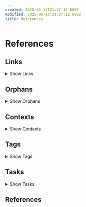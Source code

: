 ```yaml
---
created: 2025-05-13T21:37:12.660Z
modified: 2025-05-13T21:37:12.660Z
title: References
---
```


# References

## Links

<details>
<summary>Show Links</summary>

* [vision - (my frustrations and goals) - &amp; roadmap][vision] = `vision.md`:
  * No links
  * No backlinks
* [Zettel Linter][tasks] = `tasks.md`:
  * [[xxxxxxxxxxxxx]], 
  * No backlinks
* [Readme][links] = `links-orphans-contexts-tags.md`:
  * [00000001], [00000000], 
  * No backlinks
* [Readme][README] = `README.md`:
  * [00000001], [00000000], [[wiki]], [00000000], 
  * No backlinks
* [Contributing to the project][CONTRIBUTING] = `CONTRIBUTING.md`:
  * [[WikiLinks]], [[like-this]], 
  * No backlinks
* [Contributor Covenant Code of Conduct][CODE_OF_CONDUCT] = `CODE_OF_CONDUCT.md`:
  * No links
  * No backlinks
* [00000001-another-file][00000001] = `00000001-another-file.md`:
  * No links
  * [links], [README], 
* [00000000-dummy-file][00000000] = `00000000-dummy-file.md`:
  * No links
  * [links], [README], [README], 
* [YAML title][yaml] = `yaml-title.md`:
  * No links
  * No backlinks
* [no-title][no] = `no-title.md`:
  * No links
  * No backlinks
* [First title][multi] = `multi-title.md`:
  * No links
  * No backlinks
* [Header Title][header] = `header-title.md`:
  * No links
  * No backlinks

</details>

## Orphans

<details>
<summary>Show Orphans</summary>

* [Zettel Linter][tasks] `tasks.md`: [Titles] links into [[xxxxxxxxxxxxx]], 
* [Readme][links] `links-orphans-contexts-tags.md`: [[https://example.com/author/bob]]", [This is a link to a page that doesn't exist - an orphan], 
* [Readme][README] `README.md`: [[This is a link to a page that doesn't exist - an orphan]], [[wiki]]`, 
* [Contributing to the project][CONTRIBUTING] `CONTRIBUTING.md`: [TaskCollector](src/collectors/task-collector.ts) - a collector that looks for `[ ], [WikiCollector](src/collectors/wiki-collector.ts) - a collector that looks for `[[WikiLinks]]` and Zettelkasten-style `[yymmddhhmmss]`, [Templator](src/Templator.ts) uses `mustache` to render the output file, using the data collected by the collectors, and some additional annotations to support filtering notes `{{``tag[filter]`, [yyyymmddhhmmss]` links into WikiLinks `[[like-this]]`, 
* [YAML title][yaml] `yaml-wikilink.md`: [[https://example.com/author/bob]]", 

</details>

## Contexts

<details>
<summary>Show Contexts</summary>


</details>

## Tags

<details>
<summary>Show Tags</summary>

* #Recurring => [Zettel Linter][tasks], 
* #Template => [Zettel Linter][tasks], 
* #ToDo => [Zettel Linter][tasks], 
* #hashtag => [Testing file][links], [Readme][README], [Readme][README], [Readme][links], 

</details>

## Tasks

<details>
<summary>Show Tasks</summary>

* (E) Task tracker - tasks completed per day => [Zettel Linter][tasks]
* (Y) Export link as [a flowchart](https://mermaid-js.github.io/mermaid/#/flowchart) - see also Name: [Markdown Links](https://marketplace.visualstudio.com/items?itemName=tchayen.markdown-links) - this may be easier under indexer? => [Zettel Linter][tasks]
* (F) Kanban view for Trello-imported notes, one md per board, with tables => [Zettel Linter][tasks]
* (B) Grep for orphaned + links across all files (including .txt) => [Zettel Linter][tasks]
* (B) Task list should include `*.txt` except `done*.txt` (or configurable exclude glob for non-English users) => [Zettel Linter][tasks]
* (D) "Soft references" that match filename should show below backlinks - needs to be fast => [Zettel Linter][tasks]
* (F) Highlight orphaned links and offer to create page => [Zettel Linter][tasks]
* (G) Task sort options: ~~By Project (i.e. filename, or by + annotations)~~, ~~by due date~~, ~~by start date~~, ~~by priority~~, ~~alphabetically~~, by context (@ symbols), by List (if multiple `## Tasks` per file) => [Zettel Linter][tasks]
* (G) Allow prefix links (e.g. only link to day, not day time) if the prefix is unambiguous => [Zettel Linter][tasks]
* (G) Format Trello boards as Tables of Content, not 2D tables? => [Zettel Linter][tasks]
* (H) Sort all tasks by priority then due date (cli options for this?) - letters, then checkbox then others => [Zettel Linter][tasks]
* (H) Create indexer for notes with a list: header for blogging/Trello imports. => [Zettel Linter][tasks]
* (L) Add anchored links from pages with tags to a collection page, and generate tag meta pages alongside references.md `tag-blog.md` for example (can then use these instead of a separate tag section in references?) => [Zettel Linter][tasks]
* (C) *-Daily files should have a title like YYYY-MM-DD => [Zettel Linter][tasks]
* (C) Allow prefix links (e.g. only link to day, not day time) if the prefix is unambiguous => [Zettel Linter][tasks]
* (C) Allow timestamp ids, with or without dashes, and match file that starts with that id, with whatever following content is meaningful => [Zettel Linter][tasks]
* (D) Find "Related notes" - grep for note title, tags (without #) and any titles within new notes => [Zettel Linter][tasks]
* (D) accept filename list (e.g. changed since last commit) and only process those => [Zettel Linter][tasks]
* (D) Don't try and save file on the fly. collect references then dump in a writefile at the end => [Zettel Linter][tasks]
* (D) Find and link dates to dailies => [Zettel Linter][tasks]
* (E) Expand prefix links (e.g. only link to day, not day time) to canonical form if the prefix is unambiguous => [Zettel Linter][tasks]
* (E) Turn [Titles] links into [[xxxxxxxxxxxxx]] links => [Zettel Linter][tasks]
* (E) Extend classes to support notes => [Zettel Linter][tasks]
* (H) Output links to `## Links` section at bottom of each note : only needed if not using wiki-links => [Zettel Linter][tasks]
* (J) Automatically add yaml header to notes => [Zettel Linter][tasks]
* (L) Support pages in a hierarchy, but allow page links to only reference leaf text (use namespacing rules) => [Zettel Linter][tasks]
* (P) Automatically generate bidirectional links when saving/committing markdown files => [Zettel Linter][tasks]
* (E) send daily tasks email (todo.txt, waiting.txt, due: ) every night => [Zettel Linter][tasks]
* (E) Send "Related notes" email / add to daily for each file recently added => [Zettel Linter][tasks]
* (M) Automatically copy #Recurring #Template into new notes (use `recurrence-frequency:` header?) => [Zettel Linter][tasks]
* (X) Automatically generate "today" file in `daily` folder if it doesn't exist => [Zettel Linter][tasks]
* (Y) Automatically pull in tasks `due:2020-05-19` into the daily journal, as a checklist, in a #ToDo section => [Zettel Linter][tasks]
* (Y) Sync checklist from journal back to todo.txt file? => [Zettel Linter][tasks]
* (Y) Add an email action when the daily is created => [Zettel Linter][tasks]
* (Z) Folders for journal use `daily/year/month/day` for cleaner organisation & limit file count => [Zettel Linter][tasks]
* (Z) Bullet journal mode ; :warning::small_orange_diamond::negative_squared_cross_mark::arrow_right::arrow_left::radio_button: etc => [Zettel Linter][tasks]
* (C) Daily Todo.txt full and done.txt diff email from GitHub => [Zettel Linter][tasks]
* (D) Check all +links are followed by a valid note:link => [Zettel Linter][tasks]
* (E) Archive anything older than 7 days in done.txt => [Zettel Linter][tasks]
* (E) Add quick ability to add other tasks? => [Zettel Linter][tasks]
* (F) Generate Todo.txt compatible files (is there a `.md` version?) => [Zettel Linter][tasks]
* (F) Allow todo.txt style projects to link to note +project-link => [Zettel Linter][tasks]
* (G) Interactive mode : select tasks for daily => [Zettel Linter][tasks]
* (H) Move completed tasks from archive to daily log => [Zettel Linter][tasks]
* (L) Highlight 5-Minute Tasks => [Zettel Linter][tasks]
* (B) Re-write Trello links as references on import => [Zettel Linter][tasks]
* (B) Import to import card as note (current default), list as note, or board as note => [Zettel Linter][tasks]
* (D) Simplenote import => [Zettel Linter][tasks]
* (E) Evernote import => [Zettel Linter][tasks]
* (F) Wordpress import => [Zettel Linter][tasks]
* (H) Pocket import => [Zettel Linter][tasks]
* (I) OneNote import => [Zettel Linter][tasks]
* (Y) The Journal import => [Zettel Linter][tasks]
* (B) Export tasks to github issues => [Zettel Linter][tasks]
* (C) Export tasks to CSV => [Zettel Linter][tasks]
* (C) Export tasks to iCal using due:dates => [Zettel Linter][tasks]
* (D) Export tasks to Trello => [Zettel Linter][tasks]
* (E) Export tasks to Google Tasks => [Zettel Linter][tasks]
* (F) Export tasks to Microsoft/Outlook Tasks => [Zettel Linter][tasks]
* (C) Highlight pages that don't follow filename convention => [Zettel Linter][tasks]
* (D) Turn tags into notes => [Zettel Linter][tasks]
* (D) Tidy up imported tasks => [Zettel Linter][tasks]
* (D) Option: Allow cover image via md syntax? => [Zettel Linter][tasks]
* (G) Option : Extensions for GTD and bullet journal workflows => [Zettel Linter][tasks]
* (J) Option : cross-repo links? => [Zettel Linter][tasks]
* (W) Option : Allow colour => [Zettel Linter][tasks]
* (Y) Option : auto-update links to Github issues, Trello tasks etc. (ask for community extensions) => [Zettel Linter][tasks]
* [ ] This is a task => [Testing file][links][Readme][README][Readme][links]
* [ ] Also supports tasks in a bullet list => [Testing file][links][Readme][README][Readme][links]

</details>

## References

[vision]: vision.md (vision - &lpar;my frustrations and goals&rpar; - &amp; roadmap)
[tasks]: tasks.md (Zettel Linter)
[links]: links-orphans-contexts-tags.md (Testing file)
[README]: README.md (Readme)
[CONTRIBUTING]: CONTRIBUTING.md (Contributing to the project)
[CODE_OF_CONDUCT]: CODE_OF_CONDUCT.md (Contributor Covenant Code of Conduct)
[00000001]: 00000001-another-file.md (00000001-another-file)
[00000000]: 00000000-dummy-file.md (00000000-dummy-file)
[yaml]: src/tests/unit/input/yaml-wikilink.md (YAML title)
[yaml]: src/tests/unit/input/yaml-title.md (YAML title)
[no]: src/tests/unit/input/no-title.md (no-title)
[multi]: src/tests/unit/input/multi-title.md (First title)
[header]: src/tests/unit/input/header-title.md (Header Title)
[yaml]: lib/tests/unit/input/yaml-wikilink.md (YAML title)
[yaml]: lib/tests/unit/input/yaml-title.md (YAML title)
[no]: lib/tests/unit/input/no-title.md (no-title)
[multi]: lib/tests/unit/input/multi-title.md (First title)
[header]: lib/tests/unit/input/header-title.md (Header Title)
[links]: src/tests/system/links-orphans-contexts-tags-tasks/inputs/links-orphans-contexts-tags.md (Readme)
